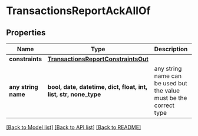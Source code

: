 # TransactionsReportAckAllOf


## Properties
Name | Type | Description | Notes
------------ | ------------- | ------------- | -------------
**constraints** | [**TransactionsReportConstraintsOut**](TransactionsReportConstraintsOut.md) |  | [optional] 
**any string name** | **bool, date, datetime, dict, float, int, list, str, none_type** | any string name can be used but the value must be the correct type | [optional]

[[Back to Model list]](../README.md#documentation-for-models) [[Back to API list]](../README.md#documentation-for-api-endpoints) [[Back to README]](../README.md)


